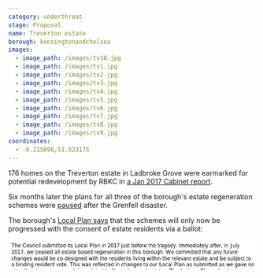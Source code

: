 ```yaml
---
category: underthreat
stage: Proposal
name: Treverton estate 
borough: kensingtonandchelsea
images:
  - image_path: /images/tv10.jpg
  - image_path: /images/tv1.jpg
  - image_path: /images/tv2.jpg
  - image_path: /images/tv3.jpg
  - image_path: /images/tv4.jpg
  - image_path: /images/tv5.jpg
  - image_path: /images/tv6.jpg
  - image_path: /images/tv7.jpg
  - image_path: /images/tv8.jpg
  - image_path: /images/tv9.jpg
coordinates: 
  - -0.215096,51.523175
---
```

176 homes on the Treverton estate in Ladbroke Grove were earmarked for potential redevelopment by RBKC in [a Jan 2017 Cabinet report](https://planningconsult.rbkc.gov.uk/gf2.ti/f/782882/24784549.1/PDF/-/Considerations_for_Estate_Regeneration_Proposals__Treverton_Estate_January_2017.pdf). 

Six months later the plans for all three of the borough's estate regeneration schemes were [paused](https://www.insidehousing.co.uk/news/news/kensington-and-chelsea-council-pauses-schemes-51587) after the Grenfell disaster.

The borough's [Local Plan says](https://www.rbkc.gov.uk/sites/default/files/atoms/files/2019%20LOCAL%20PLAN%20SECTION%201%20SPATIAL%20STRATEGY.pdf) that the schemes will only now be progressed with the consent of estate residents via a ballot:

![](/images/rbkc.png)


